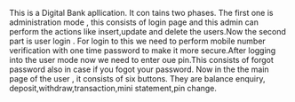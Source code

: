 This is a Digital Bank apllication. It con tains two phases. The first one is administration mode , this consists of login page and this admin  can perform the actions like insert,update and delete the users.Now the second part is user login . For login to this we need to perform mobile number verification with one time password to make it more secure.After logging into the user mode now we need to enter oue pin.This consists of forgot password also in case if you fogot your password. Now in the the main page of the user , it consists of six buttons. They are balance enquiry, deposit,withdraw,transaction,mini statement,pin change.
